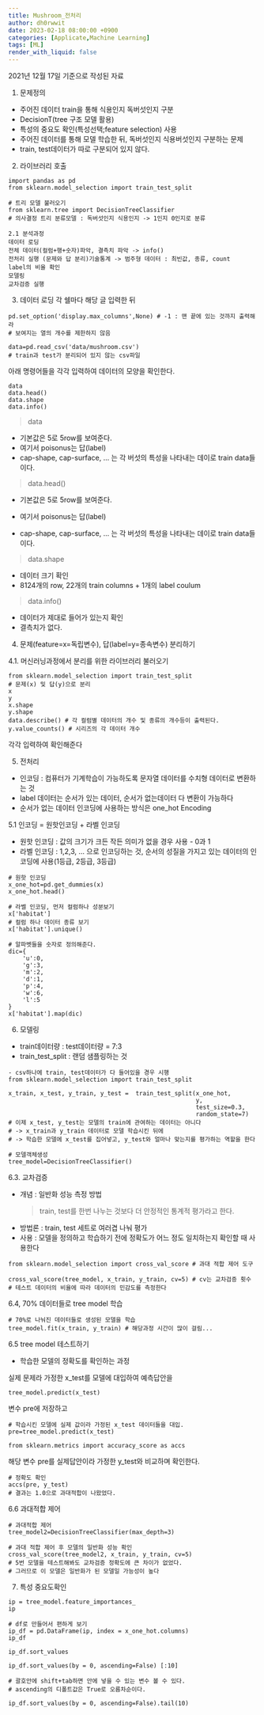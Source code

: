 ```yaml
---
title: Mushroom_전처리
author: dh0rwwit
date: 2023-02-18 08:00:00 +0900
categories: [Applicate,Machine Learning]
tags: [ML]
render_with_liquid: false
---
```


2021년 12월 17일 기준으로 작성된 자료

1. 문제정의

- 주어진 데이터 train을 통해 식용인지 독버섯인지 구분
- DecisionT(tree 구조 모델 활용)
- 특성의 중요도 확인(특성선택;feature selection) 사용
- 주어진 데이터를 통해 모델 학습한 뒤, 독버섯인지 식용버섯인지 구분하는 문제
- train, test데이터가 따로 구분되어 있지 않다.

2. 라이브러리 호출

```
import pandas as pd
from sklearn.model_selection import train_test_split

# 트리 모델 불러오기 
from sklearn.tree import DecisionTreeClassifier
# 의사결정 트리 분류모델 : 독버섯인지 식용인지 -> 1인지 0인지로 분류
```


    2.1 분석과정
    데이터 로딩
    전체 데이터(컬럼+행+숫자)파악, 결측치 파악 -> info()
    전처리 실행 (문제와 답 분리)기술통계 -> 범주형 데이터 : 최빈값, 종류, count
    label의 비율 확인
    모델링
    교차검증 실행

3.  데이터 로딩
각 쉘마다 해당 글 입력한 뒤

```
pd.set_option('display.max_columns',None) # -1 : 맨 끝에 있는 것까지 출력해라
# 보여지는 열의 개수를 제한하지 않음

data=pd.read_csv('data/mushroom.csv')
# train과 test가 분리되어 있지 않는 csv파일
```

아래 명령어들을 각각 입력하여 데이터의 모양을 확인한다.

```
data
data.head()
data.shape
data.info()
```

> data
- 기본값은 5로 5row를 보여준다.
-  여기서 poisonus는 답(label)
- cap-shape, cap-surface, ... 는 각 버섯의 특성을 나타내는 데이로 train data들이다.
 
> data.head()
- 기본값은 5로 5row를 보여준다.
- 여기서 poisonus는 답(label)

- cap-shape, cap-surface, ... 는 각 버섯의 특성을 나타내는 데이로 train data들이다.
 
> data.shape
- 데이터 크기 확인
- 8124개의 row, 22개의 train columns + 1개의 label coulum
 
> data.info()
- 데이터가 제대로 들어가 있는지 확인
- 결측치가 없다.
 
4. 문제(feature=x=독립변수), 답(label=y=종속변수) 분리하기

4.1. 머신러닝과정에서 분리를 위한 라이브러리 불러오기

```
from sklearn.model_selection import train_test_split
# 문제(x) 및 답(y)으로 분리
x
y
x.shape
y.shape
data.describe() # 각 컬럼별 데이터의 개수 및 종류의 개수등이 출력된다.
y.value_counts() # 시리즈의 각 데이터 개수
```

각각 입력하여 확인해준다

5. 전처리
- 인코딩 : 컴퓨터가 기계학습이 가능하도록 문자열 데이터를 수치형 데이터로 변환하는 것
- label 데이터는 순서가 있는 데이터, 순서가 없는데이터 다 변환이 가능하다
- 순서가 없는 데이터 인코딩에 사용하는 방식은 one_hot Encoding
 
5.1 인코딩 = 원핫인코딩 + 라벨 인코딩
- 원핫 인코딩 : 값의 크기가 크든 작든 의미가 없을 경우 사용 - 0과 1
- 라벨 인코딩 : 1,2,3, ... 으로 인코딩하는 것, 순서의 성질을 가지고 있는 데이터의 인코딩에 사용(1등급, 2등급, 3등급)


```
# 원핫 인코딩
x_one_hot=pd.get_dummies(x)
x_one_hot.head()

# 라벨 인코딩, 먼저 컬럼하나 성분보기
x['habitat']
# 컬럼 하나 데이터 종류 보기
x['habitat'].unique()

# 알파벳들을 숫자로 정의해준다.
dic={
    'u':0,
    'g':3,
    'm':2,
    'd':1,
    'p':4,
    'w':6,
    'l':5
}
x['habitat'].map(dic)
```

6. 모델링
- train데이터량 : test데이터량 = 7:3
- train_test_split : 랜덤 샘플링하는 것

```
- csv하나에 train, test데이터가 다 들어있을 경우 시행
from sklearn.model_selection import train_test_split

x_train, x_test, y_train, y_test =  train_test_split(x_one_hot, 
                                                     y, 
                                                     test_size=0.3, 
                                                     random_state=7)
# 이제 x_test, y_test는 모델의 train에 관여하는 데이터는 아니다
# -> x_train과 y_train 데이터로 모델 학습시킨 뒤에
# -> 학습한 모델에 x_test를 집어넣고, y_test와 얼마나 맞는지를 평가하는 역할을 한다

# 모델객체생성
tree_model=DecisionTreeClassifier()
```

6.3. 교차검증
- 개념 : 일반화 성능 측정 방법
    > train, test를 한번 나누는 것보다 더 안정적인 통계적 평가라고 한다.
- 방법론 : train, test 세트로 여러겹 나눠 평가
- 사용 : 모델을 정의하고 학습하기 전에 정확도가 어느 정도 일치하는지 확인할 때 사용한다

```
from sklearn.model_selection import cross_val_score # 과대 적합 제어 도구

cross_val_score(tree_model, x_train, y_train, cv=5) # cv는 교차검증 횟수
# 테스트 데이터의 비율에 따라 데이터의 민감도를 측정한다
```

6.4, 70% 데이터들로 tree model 학습

```
# 70%로 나눠진 데이터들로 생성된 모델을 학습
tree_model.fit(x_train, y_train) # 해당과정 시간이 많이 걸림...
```

6.5 tree model 테스트하기
- 학습한 모델의 정확도를 확인하는 과정
 
실제 문제라 가정한 x_test를 모델에 대입하여 예측답안을

```
tree_model.predict(x_test)
```

변수 pre에 저장하고

```
# 학습시킨 모델에 실제 값이라 가정된 x_test 데이터들을 대입. 
pre=tree_model.predict(x_test)

from sklearn.metrics import accuracy_score as accs
```

해당 변수 pre를 실제답안이라 가정한 y_test와 비교하며 확인한다.

```
# 정확도 확인
accs(pre, y_test)
# 결과는 1.0으로 과대적합이 나왔었다.
```

6.6 과대적합 제어

```
# 과대적합 제어
tree_model2=DecisionTreeClassifier(max_depth=3)

# 과대 적합 제어 후 모델의 일반화 성능 확인
cross_val_score(tree_model2, x_train, y_train, cv=5)
# 5번 모델을 테스트해봐도 교차검증 정확도에 큰 차이가 없었다.
# 그러므로 이 모델은 일반화가 된 모델일 가능성이 높다
```

7. 특성 중요도확인

```
ip = tree_model.feature_importances_
ip

# df로 만들어서 편하게 보기
ip_df = pd.DataFrame(ip, index = x_one_hot.columns)
ip_df

ip_df.sort_values

ip_df.sort_values(by = 0, ascending=False) [:10] 

# 괄호안에 shift+tab하면 안에 넣을 수 있는 변수 볼 수 있다.
# ascending의 디폴트값은 True로 오름차순이다.

ip_df.sort_values(by = 0, ascending=False).tail(10)
```

